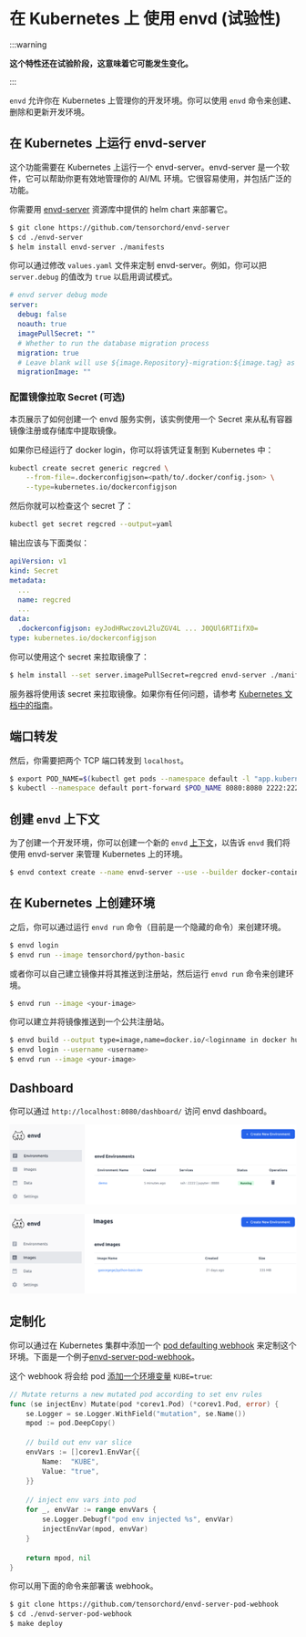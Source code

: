 # 在 Kubernetes 上 使用 envd (试验性)

:::warning

**这个特性还在试验阶段，这意味着它可能发生变化。**

:::

`envd` 允许你在 Kubernetes 上管理你的开发环境。你可以使用 `envd` 命令来创建、删除和更新开发环境。

## 在 Kubernetes 上运行 envd-server 

这个功能需要在 Kubernetes 上运行一个 envd-server。envd-server 是一个软件，它可以帮助你更有效地管理你的 AI/ML 环境。它很容易使用，并包括广泛的功能。

你需要用 [envd-server](https://github.com/tensorchord/envd-server) 资源库中提供的 helm chart 来部署它。

```bash
$ git clone https://github.com/tensorchord/envd-server
$ cd ./envd-server
$ helm install envd-server ./manifests
```

你可以通过修改 `values.yaml` 文件来定制 envd-server。例如，你可以把`server.debug` 的值改为 `true` 以启用调试模式。

```yaml
# envd server debug mode
server:
  debug: false
  noauth: true
  imagePullSecret: ""
  # Whether to run the database migration process
  migration: true
  # Leave blank will use ${image.Repository}-migration:${image.tag} as the migration image
  migrationImage: ""
```

### 配置镜像拉取 Secret (可选)

本页展示了如何创建一个 envd 服务实例，该实例使用一个 Secret 来从私有容器镜像注册或存储库中提取镜像。

如果你已经运行了 docker login，你可以将该凭证复制到 Kubernetes 中：

```bash
kubectl create secret generic regcred \
    --from-file=.dockerconfigjson=<path/to/.docker/config.json> \
    --type=kubernetes.io/dockerconfigjson
```

然后你就可以检查这个 secret 了：


```bash
kubectl get secret regcred --output=yaml
```

输出应该与下面类似：

```yaml
apiVersion: v1
kind: Secret
metadata:
  ...
  name: regcred
  ...
data:
  .dockerconfigjson: eyJodHRwczovL2luZGV4L ... J0QUl6RTIifX0=
type: kubernetes.io/dockerconfigjson
```

你可以使用这个 secret 来拉取镜像了：

```bash
$ helm install --set server.imagePullSecret=regcred envd-server ./manifests
```

服务器将使用该 secret 来拉取镜像。如果你有任何问题，请参考 [Kubernetes 文档中的指南](https://kubernetes.io/docs/tasks/configure-pod-container/pull-image-private-registry/)。

## 端口转发

然后，你需要把两个 TCP 端口转发到 `localhost`。

```bash
$ export POD_NAME=$(kubectl get pods --namespace default -l "app.kubernetes.io/name=envd-server,app.kubernetes.io/instance=envd-server" -o jsonpath="{.items[0].metadata.name}")
$ kubectl --namespace default port-forward $POD_NAME 8080:8080 2222:2222
```

## 创建 `envd` 上下文

为了创建一个开发环境，你可以创建一个新的 `envd` [上下文](./context.md)，以告诉 `envd` 我们将使用 envd-server 来管理 Kubernetes 上的环境。

```bash
$ envd context create --name envd-server --use --builder docker-container --runner envd-server --runner-address http://localhost:8080 
```

## 在 Kubernetes 上创建环境

之后，你可以通过运行 `envd run` 命令（目前是一个隐藏的命令）来创建环境。

```bash
$ envd login
$ envd run --image tensorchord/python-basic
```

或者你可以自己建立镜像并将其推送到注册站，然后运行 `envd run` 命令来创建环境。

```bash
$ envd run --image <your-image>
```

你可以建立并将镜像推送到一个公共注册站。


```bash
$ envd build --output type=image,name=docker.io/<loginname in docker hub>/<image>,push=true
$ envd login --username <username>
$ envd run --image <your-image>
```

## Dashboard

你可以通过 `http://localhost:8080/dashboard/` 访问 envd dashboard。

![envd dashboard](./assets/env.png)

![envd dashboard](./assets/image.png)

## 定制化

你可以通过在 Kubernetes 集群中添加一个 [pod defaulting webhook](https://kubernetes.io/docs/reference/access-authn-authz/extensible-admission-controllers/) 来定制这个环境。下面是一个例子[envd-server-pod-webhook](https://github.com/tensorchord/envd-server-pod-webhook)。

这个 webhook 将会给 pod [添加一个环境变量](https://github.com/tensorchord/envd-server-pod-webhook/blob/main/pkg/mutation/inject_env.go#L28) `KUBE=true`:

```go
// Mutate returns a new mutated pod according to set env rules
func (se injectEnv) Mutate(pod *corev1.Pod) (*corev1.Pod, error) {
	se.Logger = se.Logger.WithField("mutation", se.Name())
	mpod := pod.DeepCopy()

	// build out env var slice
	envVars := []corev1.EnvVar{{
		Name:  "KUBE",
		Value: "true",
	}}

	// inject env vars into pod
	for _, envVar := range envVars {
		se.Logger.Debugf("pod env injected %s", envVar)
		injectEnvVar(mpod, envVar)
	}

	return mpod, nil
}
```

你可以用下面的命令来部署该 webhook。

```bash
$ git clone https://github.com/tensorchord/envd-server-pod-webhook
$ cd ./envd-server-pod-webhook
$ make deploy
```
